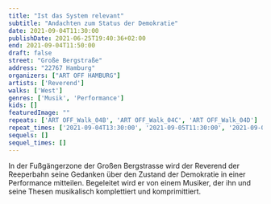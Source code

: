 ```yaml
---
title: "Ist das System relevant"
subtitle: "Andachten zum Status der Demokratie"
date: 2021-09-04T11:30:00
publishDate: 2021-06-25T19:40:36+02:00
end: 2021-09-04T11:50:00
draft: false
street: "Große Bergstraße"
address: "22767 Hamburg"
organizers: ["ART OFF HAMBURG"]
artists: ['Reverend']
walks: ['West']
genres: ['Musik', 'Performance']
kids: []
featuredImage: ""
repeats: ['ART OFF_Walk_04B', 'ART OFF_Walk_04C', 'ART OFF_Walk_04D']
repeat_times: ['2021-09-04T13:30:00', '2021-09-05T11:30:00', '2021-09-05T13:30:00']
sequels: []
sequel_times: []
---
```


In der Fußgängerzone der Großen Bergstrasse wird der Reverend der Reeperbahn seine Gedanken über den Zustand der Demokratie in einer Performance mitteilen. Begeleitet wird er von einem Musiker, der ihn und seine Thesen musikalisch komplettiert  und komprimittiert.